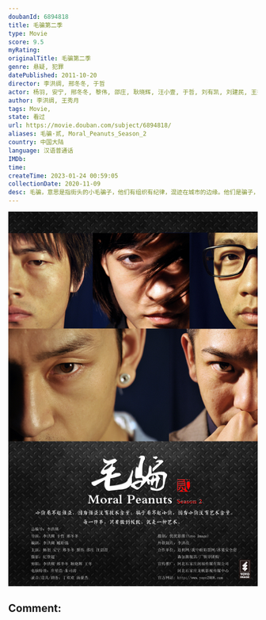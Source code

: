```yaml
---
doubanId: 6894818
title: 毛骗第二季
type: Movie
score: 9.5
myRating: 
originalTitle: 毛骗第二季
genre: 悬疑, 犯罪
datePublished: 2011-10-20
director: 李洪绸, 邢冬冬, 于哲
actor: 杨羽, 安宁, 邢冬冬, 黎伟, 邵庄, 耿晓辉, 汪小壹, 于哲, 刘有凯, 刘建民, 王秀月, 包志强, 王思宇, 毕晨曦
author: 李洪绸, 王秀月
tags: Movie, 
state: 看过
url: https://movie.douban.com/subject/6894818/
aliases: 毛骗·贰, Moral_Peanuts_Season_2
country: 中国大陆
language: 汉语普通话
IMDb: 
time: 
createTime: 2023-01-24 00:59:05
collectionDate: 2020-11-09
desc: 毛骗，意思是指街头的小毛骗子，他们有组织有纪律，混迹在城市的边缘。他们是骗子，是侠盗，是不法份子，或者他们没有高尚品德，但是有职业操守，他们的目的不仅仅是为了钱。他们是高智商的艺术家，精密算计着每...
---
```


![image](assets/p1355804308.jpg)

Comment: 
---

